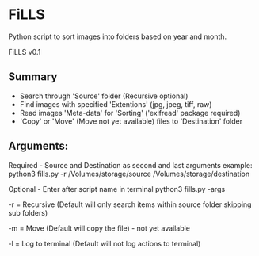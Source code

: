 # FiLLS
Python script to sort images into folders based on year and month.

FiLLS v0.1
## Summary
- Search through 'Source' folder (Recursive optional)
- Find images with specified 'Extentions' (jpg, jpeg, tiff, raw)
- Read images 'Meta-data' for 'Sorting' ('exifread' package required)
- 'Copy' or 'Move' (Move not yet available) files to 'Destination' folder

## Arguments:
Required - Source and Destination as second and last arguments
example: python3 fills.py -r /Volumes/storage/source /Volumes/storage/destination

Optional - Enter after script name in terminal python3 fills.py -args

-r = Recursive (Default will only search items within source folder skipping sub folders)

-m = Move (Default will copy the file) - not yet available

-l = Log to terminal (Default will not log actions to terminal)
